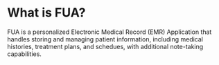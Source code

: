 # What is FUA?

FUA is a personalized Electronic Medical Record (EMR) Application that handles storing and managing patient information, including medical histories, treatment plans, and schedues, with additional note-taking capabilities.
